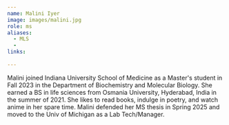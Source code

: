 ```yaml
---
name: Malini Iyer
image: images/malini.jpg
role: ms
aliases:
  - MLS
  - 
links:
  
---
```

Malini joined Indiana University School of Medicine as a Master's student in Fall 2023 in the Department of Biochemistry and Molecular Biology. She earned a BS in life sciences from Osmania University, Hyderabad, India in the summer of 2021. She likes to read books, indulge in poetry, and watch anime in her spare time. Malini defended her MS thesis in Spring 2025 and moved to the Univ of Michigan as a Lab Tech/Manager. 
